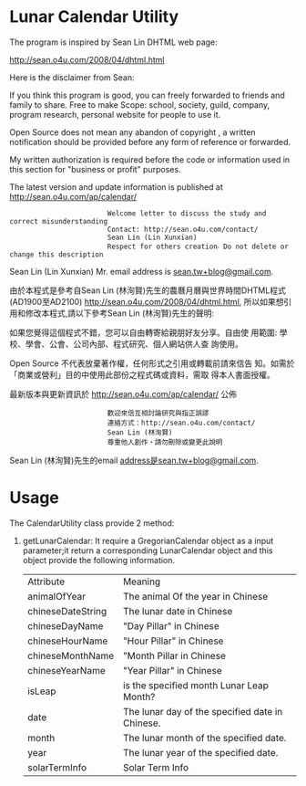 # Lunar Calendar Utility

The program is inspired by Sean Lin DHTML web page:

http://sean.o4u.com/2008/04/dhtml.html

Here is the disclaimer from Sean:

If you think this program is good, you can freely forwarded to friends and family to share. Free to make Scope: school, society, guild, company, program research, personal website for people to use it.

Open Source does not mean any abandon of copyright , a written notification should be provided before any form of reference or forwarded.

My written authorization is required before the code or information used in this section for "business or profit" purposes.

The latest version and update information is published at http://sean.o4u.com/ap/calendar/

                            Welcome letter to discuss the study and correct misunderstanding
                            Contact: http://sean.o4u.com/contact/
                            Sean Lin (Lin Xunxian)
                            Respect for others creation‧ Do not delete or change this description
Sean Lin (Lin Xunxian) Mr. email address is sean.tw+blog@gmail.com.

由於本程式是參考自Sean Lin (林洵賢)先生的農曆月曆與世界時間DHTML程式(AD1900至AD2100) http://sean.o4u.com/2008/04/dhtml.html,
所以如果想引用和修改本程式,請以下參考Sean Lin (林洵賢)先生的聲明:

如果您覺得這個程式不錯，您可以自由轉寄給親朋好友分享。自由使 用範圍: 學校、學會、公會、公司內部、程式研究、個人網站供人查 詢使用。

Open Source 不代表放棄著作權，任何形式之引用或轉載前請來信告 知。如需於「商業或營利」目的中使用此部份之程式碼或資料，需取 得本人書面授權。

最新版本與更新資訊於 http://sean.o4u.com/ap/calendar/ 公佈

                            歡迎來信互相討論研究與指正誤謬
                            連絡方式：http://sean.o4u.com/contact/
                            Sean Lin (林洵賢)
                            尊重他人創作‧請勿刪除或變更此說明
Sean Lin (林洵賢)先生的email address是sean.tw+blog@gmail.com.

# Usage

The CalendarUtility class provide 2 method:

1. getLunarCalendar: It require a GregorianCalendar object as a input parameter;it return a corresponding LunarCalendar object and this object provide the following information.

	<table>
	<tr><td>Attribute</td><td>Meaning</td></tr>
	<tr><td>animalOfYear</td><td>The animal Of the year in Chinese</td></tr>
	<tr><td>chineseDateString</td><td>The lunar date in Chinese</td></tr>
	<tr><td>chineseDayName</td><td>"Day Pillar" in Chinese</td></tr>
	<tr><td>chineseHourName</td><td>"Hour Pillar" in Chinese</td></tr>
	<tr><td>chineseMonthName</td><td>"Month Pillar in Chinese</td></tr>
	<tr><td>chineseYearName</td><td>"Year Pillar" in Chinese</td></tr>
	<tr><td>isLeap</td><td>is the specified month Lunar Leap Month?</td></tr>
	<tr><td>date</td><td>The lunar day of the specified date in Chinese.</td></tr>
	<tr><td>month</td><td>The lunar month of the specified date.</td></tr>
	<tr><td>year</td><td>The lunar year of the specified date.</td></tr>
	<tr><td>solarTermInfo</td><td>Solar Term Info</td></tr>
	</table>


